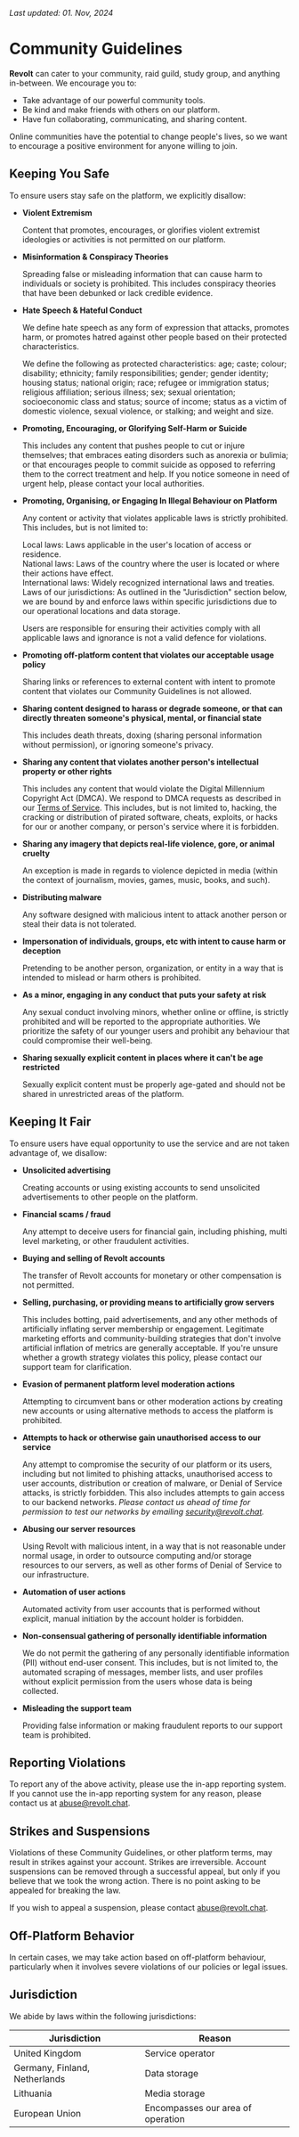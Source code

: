 _Last updated: 01. Nov, 2024_

# Community Guidelines

**Revolt** can cater to your community, raid guild, study group, and anything in-between. We encourage you to:

- Take advantage of our powerful community tools.
- Be kind and make friends with others on our platform.
- Have fun collaborating, communicating, and sharing content.

Online communities have the potential to change people's lives, so we want to encourage a positive environment for anyone willing to join.

## Keeping You Safe

To ensure users stay safe on the platform, we explicitly disallow:

- **Violent Extremism**

  Content that promotes, encourages, or glorifies violent extremist ideologies or activities is not permitted on our platform.

- **Misinformation & Conspiracy Theories**

  Spreading false or misleading information that can cause harm to individuals or society is prohibited. This includes conspiracy theories that have been debunked or lack credible evidence.

- **Hate Speech & Hateful Conduct**

  We define hate speech as any form of expression that attacks, promotes harm, or promotes hatred against other people based on their protected characteristics.

  We define the following as protected characteristics: age; caste; colour; disability; ethnicity; family responsibilities; gender; gender identity; housing status; national origin; race; refugee or immigration status; religious affiliation; serious illness; sex; sexual orientation; socioeconomic class and status; source of income; status as a victim of domestic violence, sexual violence, or stalking; and weight and size.

- **Promoting, Encouraging, or Glorifying Self-Harm or Suicide**

  This includes any content that pushes people to cut or injure themselves; that embraces eating disorders such as anorexia or bulimia; or that encourages people to commit suicide as opposed to referring them to the correct treatment and help. If you notice someone in need of urgent help, please contact your local authorities.

- **Promoting, Organising, or Engaging In Illegal Behaviour on Platform**

  Any content or activity that violates applicable laws is strictly prohibited. This includes, but is not limited to:

  Local laws: Laws applicable in the user's location of access or residence. <br>
  National laws: Laws of the country where the user is located or where their actions have effect. <br>
  International laws: Widely recognized international laws and treaties. <br>
  Laws of our jurisdictions: As outlined in the "Jurisdiction" section below, we are bound by and enforce laws within specific jurisdictions due to our operational locations and data storage.

  Users are responsible for ensuring their activities comply with all applicable laws and ignorance is not a valid defence for violations.

- **Promoting off-platform content that violates our acceptable usage policy**

  Sharing links or references to external content with intent to promote content that violates our Community Guidelines is not allowed.

- **Sharing content designed to harass or degrade someone, or that can directly threaten someone's physical, mental, or financial state**

  This includes death threats, doxing (sharing personal information without permission), or ignoring someone's privacy.

- **Sharing any content that violates another person's intellectual property or other rights**

  This includes any content that would violate the Digital Millennium Copyright Act (DMCA). We respond to DMCA requests as described in our [Terms of Service](https://revolt.chat/terms). This includes, but is not limited to, hacking, the cracking or distribution of pirated software, cheats, exploits, or hacks for our or another company, or person's service where it is forbidden.

- **Sharing any imagery that depicts real-life violence, gore, or animal cruelty**

  An exception is made in regards to violence depicted in media (within the context of journalism, movies, games, music, books, and such).

- **Distributing malware**

  Any software designed with malicious intent to attack another person or steal their data is not tolerated.

- **Impersonation of individuals, groups, etc with intent to cause harm or deception**

  Pretending to be another person, organization, or entity in a way that is intended to mislead or harm others is prohibited.

- **As a minor, engaging in any conduct that puts your safety at risk**

  Any sexual conduct involving minors, whether online or offline, is strictly prohibited and will be reported to the appropriate authorities. We prioritize the safety of our younger users and prohibit any behaviour that could compromise their well-being.

- **Sharing sexually explicit content in places where it can't be age restricted**

  Sexually explicit content must be properly age-gated and should not be shared in unrestricted areas of the platform.

## Keeping It Fair

To ensure users have equal opportunity to use the service and are not taken advantage of, we disallow:

- **Unsolicited advertising**

  Creating accounts or using existing accounts to send unsolicited advertisements to other people on the platform.

- **Financial scams / fraud**

  Any attempt to deceive users for financial gain, including phishing, multi level marketing, or other fraudulent activities.

- **Buying and selling of Revolt accounts**

  The transfer of Revolt accounts for monetary or other compensation is not permitted.

- **Selling, purchasing, or providing means to artificially grow servers**

  This includes botting, paid advertisements, and any other methods of artificially inflating server membership or engagement. Legitimate marketing efforts and community-building strategies that don't involve artificial inflation of metrics are generally acceptable. If you're unsure whether a growth strategy violates this policy, please contact our support team for clarification.

- **Evasion of permanent platform level moderation actions**

  Attempting to circumvent bans or other moderation actions by creating new accounts or using alternative methods to access the platform is prohibited.

- **Attempts to hack or otherwise gain unauthorised access to our service**

  Any attempt to compromise the security of our platform or its users, including but not limited to phishing attacks, unauthorised access to user accounts, distribution or creation of malware, or Denial of Service attacks, is strictly forbidden. This also includes attempts to gain access to our backend networks. _Please contact us ahead of time for permission to test our networks by emailing [security@revolt.chat](mailto:security@revolt.chat)._

- **Abusing our server resources**

  Using Revolt with malicious intent, in a way that is not reasonable under normal usage, in order to outsource computing and/or storage resources to our servers, as well as other forms of Denial of Service to our infrastructure.

- **Automation of user actions**

  Automated activity from user accounts that is performed without explicit, manual initiation by the account holder is forbidden.

- **Non-consensual gathering of personally identifiable information**

  We do not permit the gathering of any personally identifiable information (PII) without end-user consent. This includes, but is not limited to, the automated scraping of messages, member lists, and user profiles without explicit permission from the users whose data is being collected.

- **Misleading the support team**

  Providing false information or making fraudulent reports to our support team is prohibited.

## Reporting Violations

To report any of the above activity, please use the in-app reporting system. If you cannot use the in-app reporting system for any reason, please contact us at [abuse@revolt.chat](mailto:abuse@revolt.chat).

## Strikes and Suspensions

Violations of these Community Guidelines, or other platform terms, may result in strikes against your account. Strikes are irreversible. Account suspensions can be removed through a successful appeal, but only if you believe that we took the wrong action. There is no point asking to be appealed for breaking the law.

If you wish to appeal a suspension, please contact [abuse@revolt.chat](mailto:abuse@revolt.chat).

## Off-Platform Behavior

In certain cases, we may take action based on off-platform behaviour, particularly when it involves severe violations of our policies or legal issues.

## Jurisdiction

We abide by laws within the following jurisdictions:

| Jurisdiction                  | Reason                            |
| ----------------------------- | --------------------------------- |
| United Kingdom                | Service operator                  |
| Germany, Finland, Netherlands | Data storage                      |
| Lithuania                     | Media storage                     |
| European Union                | Encompasses our area of operation |
